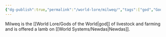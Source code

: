 ```yaml
---
{"dg-publish":true,"permalink":"/world-lore/milweq/","tags":["god","God","Milweq","milweq"]}
---
```


Milweq is the [[World Lore/Gods of the World\|god]] of livestock and farming and is offered a lamb on [[World Systems/Newdas\|Newdas]].